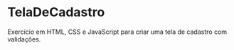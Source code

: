 # TelaDeCadastro
Exercício em HTML, CSS e JavaScript para criar uma tela de cadastro com validações.
